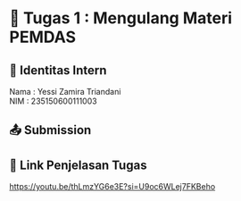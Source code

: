 # 📁 Tugas 1 : Mengulang Materi PEMDAS

## 👤 Identitas Intern
Nama : Yessi Zamira Triandani           
NIM  : 235150600111003


## 📤 Submission

## 🔗 Link Penjelasan Tugas

https://youtu.be/thLmzYG6e3E?si=U9oc6WLej7FKBeho
